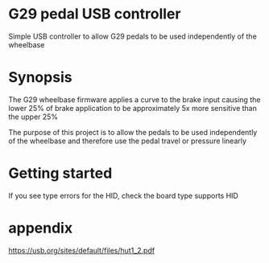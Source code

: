 # G29 pedal USB controller

Simple USB controller to allow G29 pedals to be used independently of the wheelbase

# Synopsis

The G29 wheelbase firmware applies a curve to the brake input causing the lower 25%
of brake application to be approximately 5x more sensitive than the upper 25%

The purpose of this project is to allow the pedals to be used independently of the 
wheelbase and therefore use the pedal travel or pressure linearly

# Getting started

If you see type errors for the HID, check the board type supports HID


# appendix

https://usb.org/sites/default/files/hut1_2.pdf